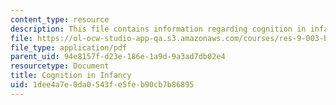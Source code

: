 ```yaml
---
content_type: resource
description: This file contains information regarding cognition in infancy.
file: https://ol-ocw-studio-app-qa.s3.amazonaws.com/courses/res-9-003-brains-minds-and-machines-summer-course-summer-2015/1dee4a7e0da0543fe5feb90cb7b86895_MITRES_9_003SUM15_Lec3-1.pdf
file_type: application/pdf
parent_uid: 94e8157f-d23e-186e-1a9d-9a3ad7db02e4
resourcetype: Document
title: Cognition in Infancy
uid: 1dee4a7e-0da0-543f-e5fe-b90cb7b86895
---
```

